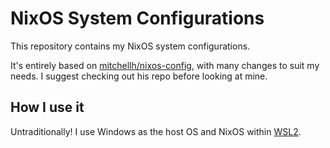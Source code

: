 # NixOS System Configurations

This repository contains my NixOS system configurations. 

It's entirely based on [mitchellh/nixos-config](https://github.com/mitchellh/nixos-config/), with many changes to suit my needs. I suggest checking out his repo before looking at mine.

## How I use it

Untraditionally! I use Windows as the host OS and NixOS within [WSL2](https://docs.microsoft.com/en-us/windows/wsl/).